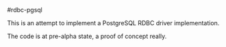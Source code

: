 #rdbc-pgsql

This is an attempt to implement a PostgreSQL RDBC driver implementation.

The code is at pre-alpha state, a proof of concept really.